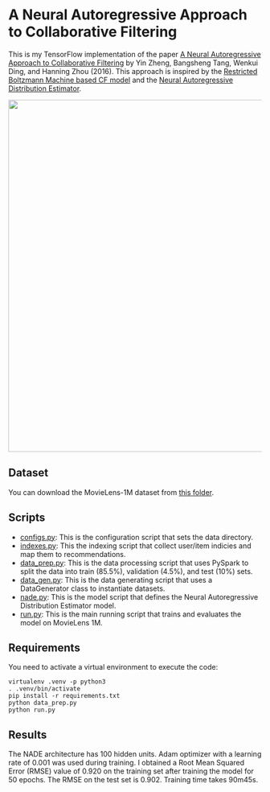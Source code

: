 # A Neural Autoregressive Approach to Collaborative Filtering

This is my TensorFlow implementation of the paper [A Neural Autoregressive Approach to Collaborative Filtering](https://arxiv.org/abs/1605.09477) by Yin Zheng, Bangsheng Tang, Wenkui Ding, and Hanning Zhou (2016).
This approach is inspired by the [Restricted Boltzmann Machine based CF model](https://github.com/khanhnamle1994/transfer-rec/blob/master/Boltzmann-Machines-Experiments/RBM-CF-PyTorch) and the [Neural Autoregressive Distribution Estimator](https://arxiv.org/abs/1605.02226).

<img src="https://github.com/khanhnamle1994/transfer-rec/blob/master/Boltzmann-Machines-Experiments/NADE-CF-Keras/pics/NADE.png" width="700">

## Dataset
You can download the MovieLens-1M dataset from [this folder](https://github.com/khanhnamle1994/transfer-rec/tree/master/ml-1m).

## Scripts
* [configs.py](https://github.com/khanhnamle1994/transfer-rec/blob/master/Boltzmann-Machines-Experiments/NADE-CF-Keras/configs.py): This is the configuration script that sets the data directory.
* [indexes.py](https://github.com/khanhnamle1994/transfer-rec/blob/master/Boltzmann-Machines-Experiments/NADE-CF-Keras/indexes.py): This the indexing script that collect user/item indicies and map them to recommendations.
* [data_prep.py](https://github.com/khanhnamle1994/transfer-rec/blob/master/Boltzmann-Machines-Experiments/NADE-CF-Keras/data_prep.py): This is the data processing script that uses PySpark to split the data into train (85.5%), validation (4.5%), and test (10%) sets.
* [data_gen.py](https://github.com/khanhnamle1994/transfer-rec/blob/master/Boltzmann-Machines-Experiments/NADE-CF-Keras/data_gen.py): This is the data generating script that uses a DataGenerator class to instantiate datasets.
* [nade.py](https://github.com/khanhnamle1994/transfer-rec/blob/master/Boltzmann-Machines-Experiments/NADE-CF-Keras/nade.py): This is the model script that defines the Neural Autoregressive Distribution Estimator model.
* [run.py](https://github.com/khanhnamle1994/transfer-rec/blob/master/Boltzmann-Machines-Experiments/NADE-CF-Keras/run.py): This is the main running script that trains and evaluates the model on MovieLens 1M.

## Requirements
You need to activate a virtual environment to execute the code:

```
virtualenv .venv -p python3
. .venv/bin/activate
pip install -r requirements.txt
python data_prep.py
python run.py
```

## Results
The NADE architecture has 100 hidden units. Adam optimizer with a learning rate of 0.001 was used during training.
I obtained a Root Mean Squared Error (RMSE) value of 0.920 on the training set after training the model for 50 epochs.
The RMSE on the test set is 0.902. Training time takes 90m45s. 